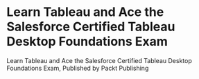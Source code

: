 # Learn Tableau and Ace the Salesforce Certified Tableau Desktop Foundations Exam
Learn Tableau and Ace the Salesforce Certified Tableau Desktop Foundations Exam, Published by Packt Publishing
